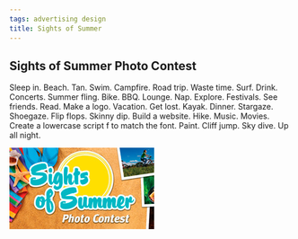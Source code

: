 ```yaml
---
tags: advertising design
title: Sights of Summer
---
```


<article>
<h1>Sights of Summer Photo Contest</h1>
<section>
<p>Sleep in. Beach. Tan. Swim. Campfire. Road trip. Waste time. Surf. Drink. Concerts. Summer fling. Bike. BBQ. Lounge. Nap. Explore. Festivals. See friends. Read. Make a logo. Vacation. Get lost. Kayak. Dinner. Stargaze. Shoegaze. Flip flops. Skinny dip. Build a website. Hike. Music. Movies. Create a lowercase script f to match the font. Paint. Cliff jump. Sky dive. Up all night.</p>
</section>
<aside><a href="images/SightsOfSummer.jpg" class="luminous" title="Sights of Summer Photo Contest" rel="Sights of Summer"><img src="images/SightsOfSummer-thumb.jpg" width="258" height="145"></a>
<a href="images/SightsOfSummer2.jpg" class="luminous" title="Sights of Summer Photo Contest" rel="Sights of Summer"></a>
<a href="images/SightsOfSummer3.gif" class="luminous" title="Sights of Summer Photo Contest" rel="Sights of Summer"></a>
</aside>
</article>
<div class="clear"></div>
